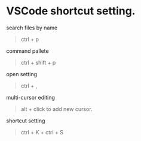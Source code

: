 
# VSCode shortcut setting.

search files by name
> ctrl + p

command pallete
> ctrl + shift + p

open setting
> ctrl + ,

multi-cursor editing
> alt + click to add new cursor.

shortcut setting
> ctrl + K + ctrl + S
